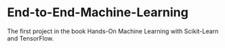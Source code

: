 # End-to-End-Machine-Learning
The first project in the book Hands-On Machine Learning with Scikit-Learn and TensorFlow. 
